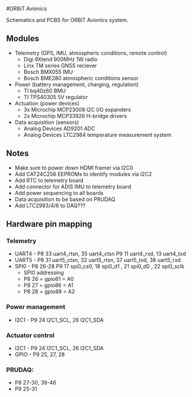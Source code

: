 #ORBiT Avionics

Schematics and PCBS for ORBiT Avionics system.

## Modules

- Telemetry (GPS, IMU, atmospheric conditions, remote control)
    - Digi 9Xtend 900MHz 1W radio
    - Linx TM series GNSS reciever
    - Bosch BMX055 IMU
    - Bosch BME280 atmospheric conditions sensor
- Power (battery management, charging, regulation)
    - TI bq40z60 BMU
    - TI TPS40305 5V regulator
- Actuation (power devices)
    - 3x Microchip MCP23008 I2C I/O expanders
    - 2x Microchip MCP33926 H-bridge drivers
- Data acquisition (sensors)
    - Analog Devices AD9201 ADC
    - Analog Devices LTC2984 temperature measurement system

## Notes
- Make sure to power down HDMI framer via I2C0
- Add CAT24C256 EEPROMs to identify modules via I2C2
- Add RTC to telemetry board
- Add connector for ADIS IMU to telemetry board
- Add power sequencing to all boards
- Data acquisition to be based on PRUDAQ
- Add LTC2983/4/6 to DAQ???

## Hardware pin mapping

### Telemetry

- UART4 - P8 33 uart4_rtsn, 35 uart4_ctsn 							P9 11 uart4_rxd, 13 uart4_txd
- UART5 - P8 31 uart5_ctsn, 32 uart5_rtsn, 37 uart5_txd, 38 uart5_rxd
- SPI0 -	P8 26-28													P9 17 spi0_cs0, 18 spi0_d1 , 21 spi0_d0 , 22 spi0_sclk
    - SPI0 addressing
    - P8 26 = gpio61 = A0
    - P8 27 = gpio86 = A1
    - P8 28 = gpio88 = A2

### Power management

- I2C1 - P9 24 I2C1_SCL, 26 I2C1_SDA

### Actuator control

- I2C1 - P9 24 I2C1_SCL, 26 I2C1_SDA
- GPIO - P9 25, 27, 28

### PRUDAQ:
- P8 27-30, 39-46
- P9 25-31
